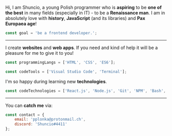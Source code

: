 Hi, I am Shuncio, a young Polish programmer who is **aspiring** to be **one of the best** in many fields (especially in IT) - to be a **Renaissance man**. I am in absolutely love with **history**, **JavaScript** (and its libraries) and **Pax Europaea age**!

```javascript
const goal = 'be a frontend developer.';
```

---

I create **websites** and **web apps**. If you need and kind of help it will be a pleasure for me to give it to you!
```javascript
const programmingLangs = ['HTML', 'CSS', 'ES6'];
```
```javascript
const codeTools = ['Visual Studio Code', 'Terminal'];
```

I'm so happy during learning new **technologies**.
```javascript
const codeTechnologies = ['React.js', 'Node.js', 'Git', 'NPM', 'Bash', 'Linux'];
```

---

You can **catch me** via:
```javascript
const contact = {
    email: 'pplonka@protonmail.ch',
    discord: 'Shuncio#4411'
};
```
